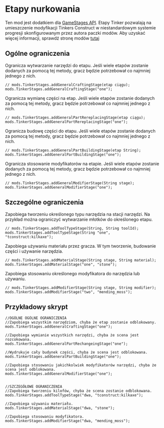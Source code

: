 # Etapy nurkowania

Ten mod jest dodatkiem dla [GameStages API](https://minecraft.curseforge.com/projects/game-stages). Etapy Tinker pozwalają na umieszczenie modyfikacji Tinkers Construct w niestandardowym systemie progresji skonfigurowanym przez autora paczki modów. Aby uzyskać więcej informacji, sprawdź stronę modów [tutaj](https://minecraft.curseforge.com/projects/tinkerstages)

## Ogólne ograniczenia

Ogranicza wytwarzanie narzędzi do etapu. Jeśli wiele etapów zostanie dodanych za pomocą tej metody, gracz będzie potrzebował co najmniej jednego z nich.

```zenscript
// mods.TinkerStages.addGeneralCraftingStage(etap ciągu);
mods.TinkerStages.addGeneralCraftingStage("one");
```

Ogranicza wymianę części na etap. Jeśli wiele etapów zostanie dodanych za pomocą tej metody, gracz będzie potrzebował co najmniej jednego z nich.

```zenscript
// mods.TinkerStages.addGeneralPartRereplacingStage(etap ciągu);
mods.TinkerStages.addGeneralPartRereplacingStage("one");
```

Ogranicza budowę części do etapu. Jeśli wiele etapów zostanie dodanych za pomocą tej metody, gracz będzie potrzebował co najmniej jednego z nich.

```zenscript
// mods.TinkerStages.addGeneralPartBuildingStage(etap String);
mods.TinkerStages.addGeneralPartBuildingStage("one");
```

Ogranicza stosowanie modyfikatorów na etapie. Jeśli wiele etapów zostanie dodanych za pomocą tej metody, gracz będzie potrzebował co najmniej jednego z nich.

```zenscript
// mods.TinkerStages.addGeneralModifierStage(String stage);
mods.TinkerStages.addGeneralModifierStage("one");
```

## Szczególne ograniczenia

Zapobiega tworzeniu określonego typu narzędzia na stacji narzędzi. Na przykład można ograniczyć wytwarzanie młotków do określonego etapu.

```zenscript
// mods.TinkerStages.addToolTypeStage(String, String toolId);
mods.TinkerStages.addToolTypeStage(String "one", "tconstruct:kilkaxe");
```

Zapobiega używaniu materiału przez gracza. W tym tworzenie, budowanie części i używanie narzędzia.

```zenscript
// mods.TinkerStages.addMaterialStage(String stage, String material);
mods.TinkerStages.addMaterialStage("one", "stone");
```

Zapobiega stosowaniu określonego modyfikatora do narzędzia lub używaniu.

```zenscript
// mods.TinkerStages.addModifierStage(String stage, String modifier);
mods.TinkerStages.addModifierStage("two", "mending_moss");
```

## Przykładowy skrypt

```zenscript
//OGÓLNE OGÓLNE OGRANICZENIA
//Zapobiega wszystkim narzędziom, chyba że etap zostanie odblokowany.
mods.TinkerStages.addGeneralCraftingStage("one");

//Zapobiega wymianie wszystkich narzędzi, chyba że scena jest rozcokowana.
mods.TinkerStages.addGeneralPartRechangeingStage("one");

//Wydrukuje cały budynek części, chyba że scena jest odblokowana.
mods.TinkerStages.addGeneralPartBuildingStage("one");

//Zapobiega stosowaniu jakichkolwiek modyfikatorów narzędzi, chyba że scena jest odblokowana.
mods.TinkerStages.addGeneralModifierStage("one");


//SZCZEGÓŁOWE OGRANICZENIA
//Zapobiega tworzeniu kilofów, chyba że scena zostanie odblokowana.
mods.TinkerStages.addToolTypeStage("dwa, "tconstruct:kilkaxe");

//Zapobiega używaniu materiału. 
mods.TinkerStages.addMaterialStage("dwa, "stone");

//Zapobiega stosowaniu modyfikatora.
mods.TinkerStages.addModifierStage("dwa, "mending_moss");
```